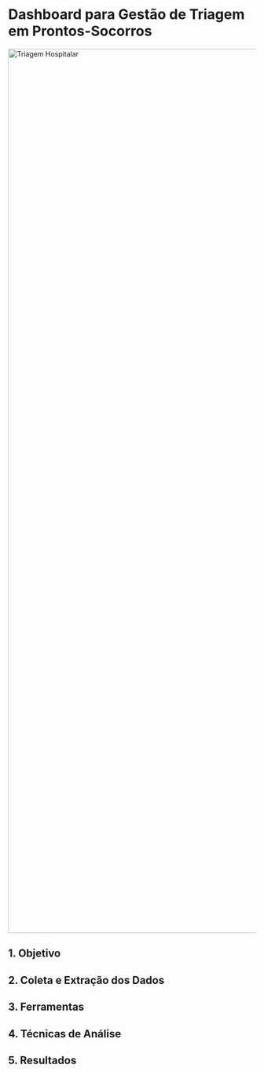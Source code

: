 # Dashboard para Gestão de Triagem em Prontos-Socorros

<img width="1800" alt="Triagem Hospitalar" src="https://user-images.githubusercontent.com/96497622/201172311-532b31c5-89c3-4b19-826a-9a9c00bfd2ce.png">

## 1. Objetivo

## 2. Coleta e Extração dos Dados

## 3. Ferramentas

## 4. Técnicas de Análise

## 5. Resultados
